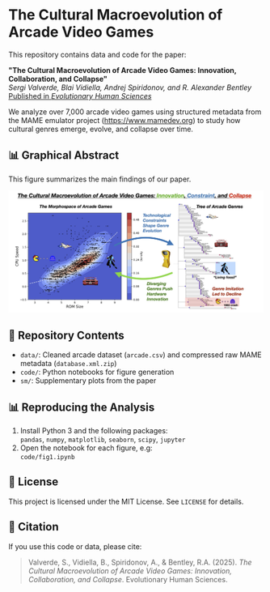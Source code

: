 # The Cultural Macroevolution of Arcade Video Games

This repository contains data and code for the paper:

**"The Cultural Macroevolution of Arcade Video Games: Innovation, Collaboration, and Collapse"**  
_Sergi Valverde, Blai Vidiella, Andrej Spiridonov, and R. Alexander Bentley_  
[Published in *Evolutionary Human Sciences*](https://www.cambridge.org/core/journals/evolutionary-human-sciences/article/cultural-macroevolution-of-arcade-video-games-innovation-collaboration-and-collapse/B3FC4F20D03368F24E47553FA0E8173A?utm_campaign=shareaholic&utm_medium=copy_link&utm_source=bookmark)

We analyze over 7,000 arcade video games using structured metadata from the MAME emulator project (https://www.mamedev.org) to study how cultural genres emerge, evolve, and collapse over time.

## 📊 Graphical Abstract

This figure summarizes the main findings of our paper.

![Graphical abstract: evolution and collapse of arcade genres](images/graphical_abstract.jpg)

## 📂 Repository Contents

- `data/`: Cleaned arcade dataset (`arcade.csv`) and compressed raw MAME metadata (`database.xml.zip`)
- `code/`: Python notebooks for figure generation
- `sm/`: Supplementary plots from the paper

## 📊 Reproducing the Analysis

1. Install Python 3 and the following packages:  
   `pandas`, `numpy`, `matplotlib`, `seaborn`, `scipy`, `jupyter`
2. Open the notebook for each figure, e.g:   
   `code/fig1.ipynb`

## 📜 License

This project is licensed under the MIT License. See `LICENSE` for details.

## 📌 Citation

If you use this code or data, please cite:

> Valverde, S., Vidiella, B., Spiridonov, A., & Bentley, R.A. (2025). *The Cultural Macroevolution of Arcade Video Games: Innovation, Collaboration, and Collapse*. Evolutionary Human Sciences.
